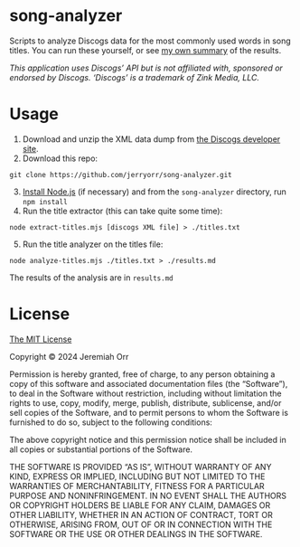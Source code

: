 # song-analyzer

Scripts to analyze Discogs data for the most commonly used words in song titles. You can run these yourself, or see [my own summary](https://sundry.jerryorr.com/2024/2/22/song-title-analysis) of the results.

_This application uses Discogs’ API but is not affiliated with, sponsored or endorsed by Discogs. ‘Discogs’ is a trademark of Zink Media, LLC._

# Usage

 1. Download and unzip the XML data dump from [the Discogs developer site](https://www.discogs.com/developers).
 2. Download this repo:
```
git clone https://github.com/jerryorr/song-analyzer.git
``` 
 3. [Install Node.js](https://nodejs.org/en/download/) (if necessary) and from the `song-analyzer` directory, run `npm install`
 4. Run the title extractor (this can take quite some time):
```
node extract-titles.mjs [discogs XML file] > ./titles.txt
``` 
 5. Run the title analyzer on the titles file:
```
node analyze-titles.mjs ./titles.txt > ./results.md
```

The results of the analysis are in `results.md`

# License

[The MIT License](https://mit-license.org)

Copyright © 2024 Jeremiah Orr

Permission is hereby granted, free of charge, to any person obtaining a copy of this software and associated documentation files (the “Software”), to deal in the Software without restriction, including without limitation the rights to use, copy, modify, merge, publish, distribute, sublicense, and/or sell copies of the Software, and to permit persons to whom the Software is furnished to do so, subject to the following conditions:

The above copyright notice and this permission notice shall be included in all copies or substantial portions of the Software.

THE SOFTWARE IS PROVIDED “AS IS”, WITHOUT WARRANTY OF ANY KIND, EXPRESS OR IMPLIED, INCLUDING BUT NOT LIMITED TO THE WARRANTIES OF MERCHANTABILITY, FITNESS FOR A PARTICULAR PURPOSE AND NONINFRINGEMENT. IN NO EVENT SHALL THE AUTHORS OR COPYRIGHT HOLDERS BE LIABLE FOR ANY CLAIM, DAMAGES OR OTHER LIABILITY, WHETHER IN AN ACTION OF CONTRACT, TORT OR OTHERWISE, ARISING FROM, OUT OF OR IN CONNECTION WITH THE SOFTWARE OR THE USE OR OTHER DEALINGS IN THE SOFTWARE.
